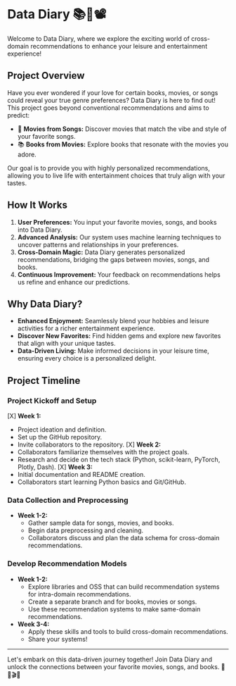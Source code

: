 # Data Diary 📚🎵📽️

Welcome to Data Diary, where we explore the exciting world of cross-domain recommendations to enhance your leisure and entertainment experience! 

## Project Overview

Have you ever wondered if your love for certain books, movies, or songs could reveal your true genre preferences? Data Diary is here to find out! This project goes beyond conventional recommendations and aims to predict:

- 🎵 **Movies from Songs:** Discover movies that match the vibe and style of your favorite songs.
- 📚 **Books from Movies:** Explore books that resonate with the movies you adore.

Our goal is to provide you with highly personalized recommendations, allowing you to live life with entertainment choices that truly align with your tastes.

## How It Works

1. **User Preferences:** You input your favorite movies, songs, and books into Data Diary.
2. **Advanced Analysis:** Our system uses machine learning techniques to uncover patterns and relationships in your preferences.
3. **Cross-Domain Magic:** Data Diary generates personalized recommendations, bridging the gaps between movies, songs, and books.
4. **Continuous Improvement:** Your feedback on recommendations helps us refine and enhance our predictions.

## Why Data Diary?

- **Enhanced Enjoyment:** Seamlessly blend your hobbies and leisure activities for a richer entertainment experience.
- **Discover New Favorites:** Find hidden gems and explore new favorites that align with your unique tastes.
- **Data-Driven Living:** Make informed decisions in your leisure time, ensuring every choice is a personalized delight.

## Project Timeline

### **Project Kickoff and Setup**
[X] **Week 1:**
  - Project ideation and definition.
  - Set up the GitHub repository.
  - Invite collaborators to the repository.
[X] **Week 2:**
  - Collaborators familiarize themselves with the project goals.
  - Research and decide on the tech stack (Python, scikit-learn, PyTorch, Plotly, Dash).
[X] **Week 3:**
  - Initial documentation and README creation.
  - Collaborators start learning Python basics and Git/GitHub.

### **Data Collection and Preprocessing**
- **Week 1-2:**
  - Gather sample data for songs, movies, and books.
  - Begin data preprocessing and cleaning.
  - Collaborators discuss and plan the data schema for cross-domain recommendations.
 
### **Develop Recommendation Models**
- **Week 1-2:**
  - Explore libraries and OSS that can build recommendation systems for intra-domain recommendations.
  - Create a separate branch and for books, movies or songs.
  - Use these recommendation systems to make same-domain recommendations.
- **Week 3-4:**
  - Apply these skills and tools to build cross-domain recommendations.
  - Share your systems!
    
---

Let's embark on this data-driven journey together! Join Data Diary and unlock the connections between your favorite movies, songs, and books. 📖🎵🎬✨
